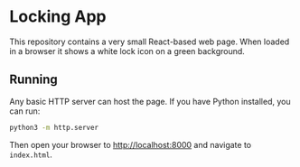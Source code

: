 # Locking App

This repository contains a very small React-based web page. When loaded in a browser it shows a white lock icon on a green background.

## Running

Any basic HTTP server can host the page. If you have Python installed, you can run:

```bash
python3 -m http.server
```

Then open your browser to <http://localhost:8000> and navigate to `index.html`.

